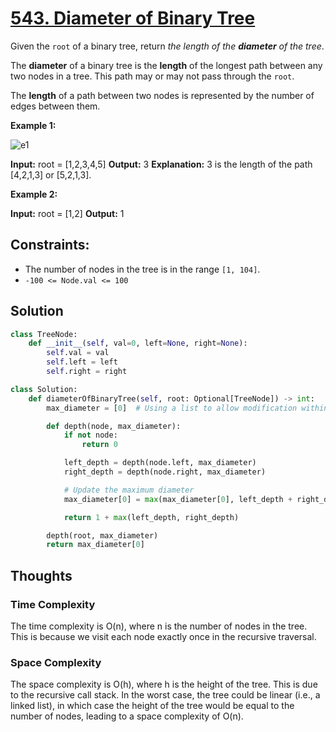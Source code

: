 # [543. Diameter of Binary Tree](https://leetcode.com/problems/diameter-of-binary-tree/)

Given the `root` of a binary tree, return *the length of the **diameter** of the tree*.

The **diameter** of a binary tree is the **length** of the longest path between any two nodes in a tree. This path may or may not pass through the `root`.

The **length** of a path between two nodes is represented by the number of edges between them.

**Example 1:**

![e1](https://assets.leetcode.com/uploads/2021/03/06/diamtree.jpg)

**Input:** root = [1,2,3,4,5]
**Output:** 3
**Explanation:** 3 is the length of the path [4,2,1,3] or [5,2,1,3].

**Example 2:**

**Input:** root = [1,2]
**Output:** 1

## **Constraints:**

- The number of nodes in the tree is in the range `[1, 104]`.
- `-100 <= Node.val <= 100`

## Solution

```python
class TreeNode:
    def __init__(self, val=0, left=None, right=None):
        self.val = val
        self.left = left
        self.right = right

class Solution:
    def diameterOfBinaryTree(self, root: Optional[TreeNode]) -> int:
        max_diameter = [0]  # Using a list to allow modification within the nested function

        def depth(node, max_diameter):
            if not node:
                return 0

            left_depth = depth(node.left, max_diameter)
            right_depth = depth(node.right, max_diameter)

            # Update the maximum diameter
            max_diameter[0] = max(max_diameter[0], left_depth + right_depth)

            return 1 + max(left_depth, right_depth)

        depth(root, max_diameter)
        return max_diameter[0]

```

## Thoughts

### Time Complexity

The time complexity is O(n), where n is the number of nodes in the tree. This is because we visit each node exactly once in the recursive traversal.

### Space Complexity

The space complexity is O(h), where h is the height of the tree. This is due to the recursive call stack. In the worst case, the tree could be linear (i.e., a linked list), in which case the height of the tree would be equal to the number of nodes, leading to a space complexity of O(n).
